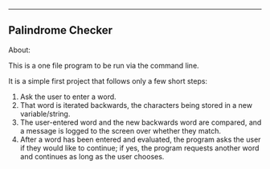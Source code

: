 ------------------
Palindrome Checker
------------------

About:

This is a one file program to be run via the command line.

It is a simple first project that follows only a few short steps:
1) Ask the user to enter a word.
2) That word is iterated backwards, the characters being stored in
   a new variable/string.
3) The user-entered word and the new backwards word are compared,
   and a message is logged to the screen over whether they match.
4) After a word has been entered and evaluated, the program asks the 	user if they would like to continue; if yes, the program requests 	another word and continues as long as the user chooses.
